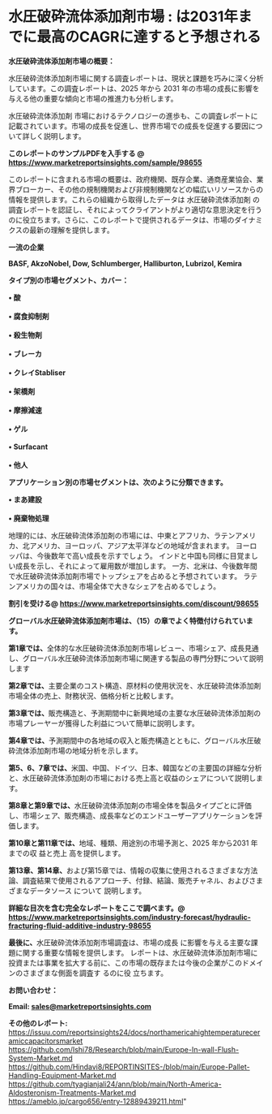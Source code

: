 # 水圧破砕流体添加剤市場 : は2031年までに最高のCAGRに達すると予想される

<strong><b>水圧破砕流体添加剤市場の概要：</b></strong>

水圧破砕流体添加剤市場に関する調査レポートは、現状と課題を巧みに深く分析しています。この調査レポートは、2025 年から 2031 年の市場の成長に影響を与える他の重要な傾向と市場の推進力も分析します。

水圧破砕流体添加剤 市場におけるテクノロジーの進歩も、この調査レポートに記載されています。市場の成長を促進し、世界市場での成長を促進する要因について詳しく説明します。

<strong>このレポートのサンプルPDFを入手する @ <a href=https://www.marketreportsinsights.com/sample/98655>https://www.marketreportsinsights.com/sample/98655</a></strong>

このレポートに含まれる市場の概要は、政府機関、既存企業、通商産業協会、業界ブローカー、その他の規制機関および非規制機関などの幅広いリソースからの情報を提供します。これらの組織から取得したデータは 水圧破砕流体添加剤 の調査レポートを認証し、それによってクライアントがより適切な意思決定を行うのに役立ちます。さらに、このレポートで提供されるデータは、市場のダイナミクスの最新の理解を提供します。

<strong>一流の企業</strong>

<strong><b>BASF, AkzoNobel, Dow, Schlumberger, Halliburton, Lubrizol, Kemira</b></strong>

<strong><b>タイプ別の市場セグメント、カバー：</b></strong>

<strong>• 酸<br><br>• 腐食抑制剤<br><br>• 殺生物剤<br><br>• ブレーカ<br><br>• クレイStabliser<br><br>• 架橋剤<br><br>• 摩擦減速<br><br>• ゲル<br><br>•  Surfacant<br><br>• 他人</strong>

<strong><b>アプリケーション別の市場セグメントは、次のように分類できます。</b></strong>

<strong>• まあ建設<br><br>• 廃棄物処理</strong>

 地理的には、水圧破砕流体添加剤の市場には、中東とアフリカ、ラテンアメリカ、北アメリカ、ヨーロッパ、アジア太平洋などの地域が含まれます。 ヨーロッパは、今後数年で高い成長を示すでしょう。 インドと中国も同様に目覚ましい成長を示し、それによって雇用数が増加します。 一方、北米は、今後数年間で水圧破砕流体添加剤市場でトップシェアを占めると予想されています。 ラテンアメリカの国々は、市場全体で大きなシェアを占めるでしょう。

<strong>割引を受ける@ <a href=https://www.marketreportsinsights.com/discount/98655>https://www.marketreportsinsights.com/discount/98655</a></strong>

<strong><b>グローバル水圧破砕流体添加剤市場は、（15）の章でよく特徴付けられています。</b></strong>

<strong><b>第</b></strong><strong><b>1章では、</b></strong>全体的な水圧破砕流体添加剤市場レビュー、市場シェア、成長見通し、グローバル水圧破砕流体添加剤市場に関連する製品の専門分野について説明します

<strong><b>第2章では、</b></strong>主要企業のコスト構造、原材料の使用状況を、水圧破砕流体添加剤市場全体の売上、財務状況、価格分析と比較します。

<strong><b>第3章では、</b></strong>販売構造と、予測期間中に新興地域の主要な水圧破砕流体添加剤の市場プレーヤーが獲得した利益について簡単に説明します。

<strong><b>第4章では、</b></strong>予測期間中の各地域の収入と販売構造とともに、グローバル水圧破砕流体添加剤市場の地域分析を示します。

<strong><b>第5、6、7章では、</b></strong>米国、中国、ドイツ、日本、韓国などの主要国の詳細な分析と、水圧破砕流体添加剤の市場における売上高と収益のシェアについて説明します。

<strong><b>第8章と第9章では、</b></strong>水圧破砕流体添加剤の市場全体を製品タイプごとに評価し、市場シェア、販売構造、成長率などのエンドユーザーアプリケーションを評価します。

<strong><b>第10章と第11章では、</b></strong>地域、種類、用途別の市場予測と、2025 年から2031 年までの収 益と売上 高を提供します。

<strong><b>第13章、第14章、</b></strong>および第15章では、情報の収集に使用されるさまざまな方法論、調査結果で使用されるアプローチ、付録、結論、販売チャネル、およびさまざまなデータソース について 説明します。

<strong>詳細な目次を含む完全なレポートをここで調べます。@ <a href=https://www.marketreportsinsights.com/industry-forecast/hydraulic-fracturing-fluid-additive-industry-98655>https://www.marketreportsinsights.com/industry-forecast/hydraulic-fracturing-fluid-additive-industry-98655</a></strong>

<strong><b>最後に、</b></strong>水圧破砕流体添加剤市場調査は、市場の成長 に影響を</a>与える主要な課題に関する重要な情報を提供します。 レポートは、水圧破砕流体添加剤市場に投資または事業を拡大する前に、この市場の既存または今後の企業がこのドメインのさまざまな側面を調査す るのに役 立ちます。

<strong><b>お問い合わせ：</b></strong>

<strong>Email: </strong><a href=mailto:sales@marketreportsinsights.com><strong>sales@marketreportsinsights.com</strong></a>

<strong>その他のレポート:</strong>
<br>
<a href=https://issuu.com/reportsinsights24/docs/northamericahightemperatureceramiccapacitorsmarket>https://issuu.com/reportsinsights24/docs/northamericahightemperatureceramiccapacitorsmarket</a>
<br>
<a href=https://github.com/Ishi78/Research/blob/main/Europe-In-wall-Flush-System-Market.md>https://github.com/Ishi78/Research/blob/main/Europe-In-wall-Flush-System-Market.md</a>
<br>
<a href=https://github.com/Hindavi8/REPORTINSITES-/blob/main/Europe-Pallet-Handling-Equipment-Market.md>https://github.com/Hindavi8/REPORTINSITES-/blob/main/Europe-Pallet-Handling-Equipment-Market.md</a>
<br>
<a href=https://github.com/tyagianjali24/ann/blob/main/North-America-Aldosteronism-Treatments-Market.md>https://github.com/tyagianjali24/ann/blob/main/North-America-Aldosteronism-Treatments-Market.md</a>
<br>
<a href=https://ameblo.jp/cargo656/entry-12889439211.html>https://ameblo.jp/cargo656/entry-12889439211.html</a>"
